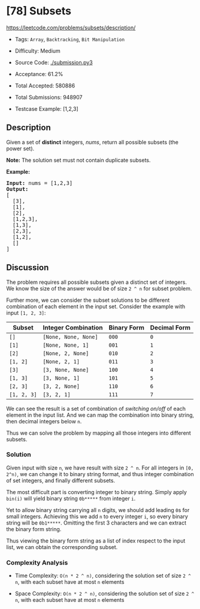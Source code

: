 # [78] Subsets

<https://leetcode.com/problems/subsets/description/>

- Tags: `Array`, `Backtracking`, `Bit Manipulation`

- Difficulty: Medium

- Source Code: [./submission.py3](./submission.py3)

- Acceptance: 61.2%

- Total Accepted: 580886

- Total Submissions: 948907

- Testcase Example: [1,2,3]

## Description

<p>Given a set of <strong>distinct</strong> integers, <em>nums</em>, return all possible subsets (the power set).</p>

<p><strong>Note:</strong> The solution set must not contain duplicate subsets.</p>

<p><strong>Example:</strong></p>

<pre>
<strong>Input:</strong> nums = [1,2,3]
<strong>Output:</strong>
[
  [3],
&nbsp; [1],
&nbsp; [2],
&nbsp; [1,2,3],
&nbsp; [1,3],
&nbsp; [2,3],
&nbsp; [1,2],
&nbsp; []
]</pre>

## Discussion

The problem requires all possible subsets given a distinct set of integers.
We know the size of the answer would be of size `2 ^ n` for subset problem.

Further more, we can consider the subset solutions to be different combination
of each element in the input set. Consider the example with input `[1, 2, 3]`:

|      Subset |  Integer Combination | Binary Form | Decimal Form |
| ----------- | -------------------- | ----------- | ------------ |
|        `[]` | `[None, None, None]` |       `000` |          `0` |
|       `[1]` |    `[None, None, 1]` |       `001` |          `1` |
|       `[2]` |    `[None, 2, None]` |       `010` |          `2` |
|    `[1, 2]` |       `[None, 2, 1]` |       `011` |          `3` |
|       `[3]` |    `[3, None, None]` |       `100` |          `4` |
|    `[1, 3]` |       `[3, None, 1]` |       `101` |          `5` |
|    `[2, 3]` |       `[3, 2, None]` |       `110` |          `6` |
| `[1, 2, 3]` |          `[3, 2, 1]` |       `111` |          `7` |

We can see the result is a set of combination of *switching on/off* of each
element in the input list. And we can map the combination into binary string,
then decimal integers below `n`.

Thus we can solve the problem by mapping all those integers into different
subsets.

### Solution

Given input with size `n`, we have result with size `2 ^ n`.
For all integers in `[0, 2^n)`, we can change it to binary string format, and
thus integer combination of set integers, and finally different subsets.

The most difficult part is converting integer to binary string.
Simply apply `bin(i)` will yield binary string `0b*****` from integer `i`.

Yet to allow binary string carrying all `n` digits, we should add leading `0`s
for small integers. Achieving this we add `n` to every integer `i`, so every
binary string will be `0b1*****`. Omitting the first 3 characters and we can
extract the binary form string.

Thus viewing the binary form string as a list of index respect to the input
list, we can obtain the corresponding subset.

### Complexity Analysis

- Time Complexity: `O(n * 2 ^ n)`, considering the solution set of size
  `2 ^ n`, with each subset have at most `n` elements

- Space Complexity: `O(n * 2 ^ n)`, considering the solution set of size
  `2 ^ n`, with each subset have at most `n` elements
